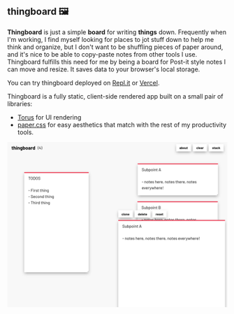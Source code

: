 ## thingboard 🖼️

**Thingboard** is just a simple **board** for writing **things** down. Frequently when I'm working, I find myself looking for places to jot stuff down to help me think and organize, but I don't want to be shuffling pieces of paper around, and it's nice to be able to copy-paste notes from other tools I use. Thingboard fulfills this need for me by being a board for Post-it style notes I can move and resize. It saves data to your browser's local storage.

You can try thingboard deployed on [Repl.it](https://thingboard.thesephist.repl.co) or [Vercel](https://thingboard.thesephist.vercel.app/).

Thingboard is a fully static, client-side rendered app built on a small pair of libraries:

- [Torus](https://github.com/thesephist/torus) for UI rendering
- [paper.css](https://thesephist.github.io/paper.css/) for easy aesthetics that match with the rest of my productivity tools.

![Thingboard screenshot](screenshot.png)